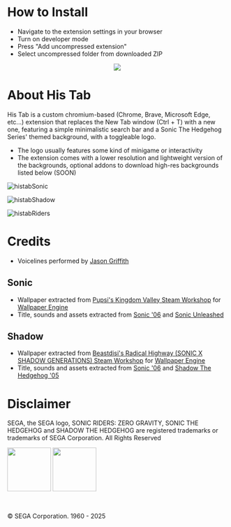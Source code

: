 # How to Install

+ Navigate to the extension settings in your browser
+ Turn on developer mode
+ Press "Add uncompressed extension"
+ Select uncompressed folder from downloaded ZIP

<p align="center">
  <img src="https://github.com/user-attachments/assets/33fadfc7-29e9-4e34-85a9-a758b9694d02" />
</p>

# About His Tab

His Tab is a custom chromium-based (Chrome, Brave, Microsoft Edge, etc...) extension that replaces the New Tab window (Ctrl + T) with a new one, featuring a simple minimalistic search bar and a Sonic The Hedgehog Series' themed background, with a toggleable logo.

+ The logo usually features some kind of minigame or interactivity
+ The extension comes with a lower resolution and lightweight version of the backgrounds, optional addons to download high-res backgrounds listed below (SOON)

![histabSonic](https://github.com/user-attachments/assets/62f02491-442e-4be3-ae76-32dd8d81490e)

![histabShadow](https://github.com/user-attachments/assets/cc3ab462-5152-4276-af41-2380da81128b)

![histabRiders](https://github.com/user-attachments/assets/0ef2ccfc-cebf-4367-99f2-77d2a115472b)

# Credits

+ Voicelines performed by [Jason Griffith](https://en.wikipedia.org/wiki/Jason_Griffith)

## Sonic

+ Wallpaper extracted from [Pupsi's Kingdom Valley Steam Workshop](https://steamcommunity.com/sharedfiles/filedetails/?id=2743712487) for [Wallpaper Engine](https://www.wallpaperengine.io/es)
+ Title, sounds and assets extracted from [Sonic '06](https://en.wikipedia.org/wiki/Sonic_the_Hedgehog_(2006_video_game)) and [Sonic Unleashed](https://es.wikipedia.org/wiki/Sonic_Unleashed)

## Shadow

+ Wallpaper extracted from [Beastdisi's Radical Highway (SONIC X SHADOW GENERATIONS) Steam Workshop](https://steamcommunity.com/sharedfiles/filedetails/?id=3371816035) for [Wallpaper Engine](https://www.wallpaperengine.io/es)
+ Title, sounds and assets extracted from [Sonic '06](https://en.wikipedia.org/wiki/Sonic_the_Hedgehog_(2006_video_game)) and [Shadow The Hedgehog '05](https://en.wikipedia.org/wiki/Shadow_the_Hedgehog_(video_game))

# Disclaimer

SEGA, the SEGA logo, SONIC RIDERS: ZERO GRAVITY, SONIC THE HEDGEHOG and SHADOW THE HEDGEHOG are registered trademarks or trademarks of SEGA Corporation. All Rights Reserved

<p align="left">
  <img width="100px" src="https://github.com/user-attachments/assets/926aedcf-64fa-4a22-93ae-6f5d8445bd1e"></img>
  <img width="100px" src="https://github.com/user-attachments/assets/0bd0176d-c7b0-4c69-a36b-90aba7e89b4b"></img>
<p>
<br>

© SEGA Corporation. 1960 - 2025

